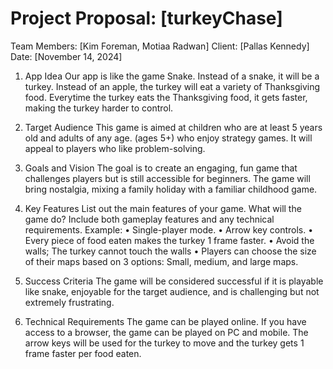 # Project Proposal: [turkeyChase]

Team Members: [Kim Foreman, Motiaa Radwan]
Client: [Pallas Kennedy]
Date: [November 14, 2024]



1. App Idea
Our app is like the game Snake. Instead of a snake, it will be a turkey. Instead of an apple, the turkey will eat a variety of Thanksgiving food. Everytime the turkey eats the Thanksgiving food, it gets faster, making the turkey harder to control.

2. Target Audience
This game is aimed at children who are at least 5 years old and adults of any age. (ages 5+) who enjoy strategy games. It will appeal to players who like problem-solving.

3. Goals and Vision
The goal is to create an engaging, fun game that challenges players but is still accessible for beginners. The game will bring nostalgia, mixing a family holiday with a familiar childhood game. 


4. Key Features
List out the main features of your game. What will the game do? Include both gameplay features and any technical requirements.
Example:
	•	Single-player mode.
	•	Arrow key controls.
	•	Every piece of food eaten makes the turkey 1 frame faster.
	•	Avoid the walls; The turkey cannot touch the walls
	•	Players can choose the size of their maps based on 3 options: Small, medium, and large maps.

5. Success Criteria
The game will be considered successful if it is playable like snake, enjoyable for the target audience, and is challenging but not extremely frustrating.

6. Technical Requirements
The game can be played online. If you have access to a browser, the game can be played on PC and mobile. The arrow keys will be used for the turkey to move and the turkey gets 1 frame faster per food eaten.

